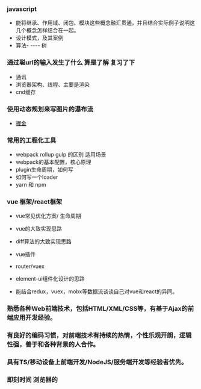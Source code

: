 ### javascript 
-   能将继承、作用域、闭包、模块这些概念融汇贯通，并且结合实际例子说明这几个概念怎样结合在一起。
-   设计模式，及其案例
-   算法- ---- 树

### 通过聪url的输入发生了什么  算是了解 复习了下
- 通讯
- 浏览器架构、线程、主要是渲染
- cnd缓存
### 使用动态规划来写图片的瀑布流
- [掘金](https://juejin.im/post/5ed5b9a26fb9a047a07f2c30?utm_source=gold_browser_extension#heading-3)
### 常用的工程化工具
-   webpack rollup gulp 的区别 适用场景
-   webpack的基本配置，核心原理
-   plugin生命周期，如何写
-   如何写一个loader
- yarn 和 npm


###  vue 框架/react框架
-   vue常见优化方案/ 生命周期
-   vue的大致实现思路
-   diff算法的大致实现思路
-   vue插件
-   router/vuex

-   element-ui组件化设计的思路
-   能结合redux，vuex，mobx等数据流谈谈自己对vue和react的异同。


### 熟悉各种Web前端技术，包括HTML/XML/CSS等，有基于Ajax的前端应用开发经验。

### 有良好的编码习惯，对前端技术有持续的热情，个性乐观开朗，逻辑性强，善于和各种背景的人合作。

### 具有TS/移动设备上前端开发/NodeJS/服务端开发等经验者优先。


### 即刻时间 浏览器的
